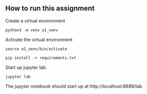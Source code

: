 ## How to run this assignment

Create a virtual environment

```
python3 -m venv a1_venv
```

Activate the virtual environment

```
source a1_venv/bin/activate
```

```
pip install -r requirements.txt
```

Start up jupyter lab.

```
jupyter lab
```

The jupyter notebook should start up at http://localhost:8888/lab
